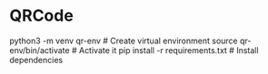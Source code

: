 # QRCode
python3 -m venv qr-env  # Create virtual environment
source qr-env/bin/activate  # Activate it
pip install -r requirements.txt  # Install dependencies
